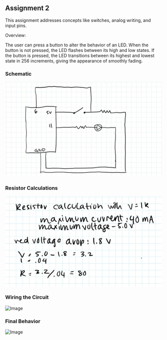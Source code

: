 ## Assignment 2

This assignment addresses concepts like switches, analog writing, and input pins.

Overview:

The user can press a button to alter the behavior of an LED. When the button is not pressed, the LED flashes between its high and low states. If the button is pressed, the LED transitions between its highest and lowest state in 256 increments, giving the appearance of smoothly fading. 

### Schematic
![Image](schematic.JPG)
### Resistor Calculations
![Image](calculations.JPG)
### Wiring the Circuit 
![Image](circuitStill.JPG)
### Final Behavior
![Image](circuit.gif)
